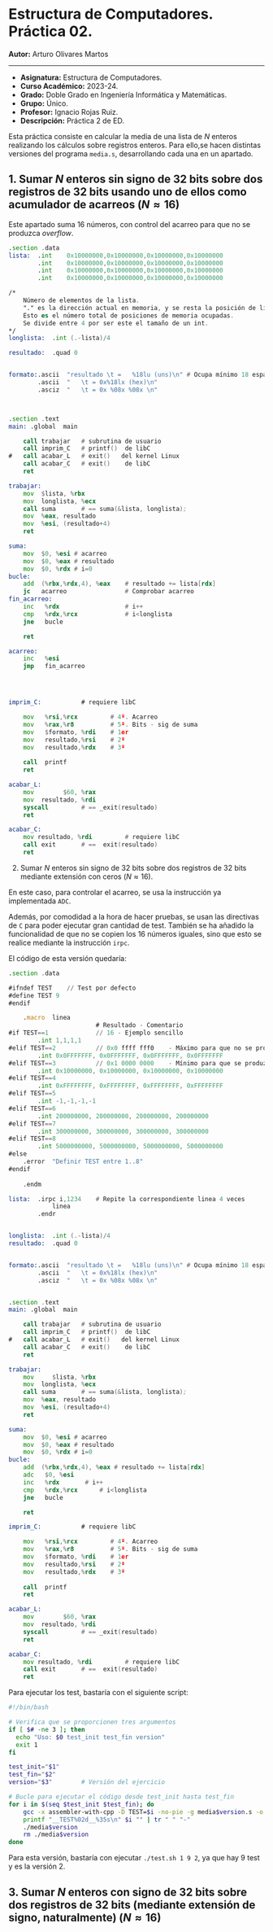 # Estructura de Computadores. Práctica 02.

**Autor:** Arturo Olivares Martos
***

- **Asignatura:** Estructura de Computadores.
- **Curso Académico:** 2023-24.
- **Grado:** Doble Grado en Ingeniería Informática y Matemáticas.
- **Grupo:** Único.
- **Profesor:** Ignacio Rojas Ruiz.
- **Descripción:** Práctica 2 de ED.
<!--- **Fecha:** 17 de abril de 2023. -->
<!-- - **Duración:** -->


Esta práctica consiste en calcular la media de una lista de $N$ enteros realizando los cálculos sobre registros enteros. Para ello,se hacen distintas versiones del programa `media.s`, desarrollando cada una en un apartado.

## 1. Sumar $N$ enteros sin signo de 32 bits sobre dos registros de 32 bits usando uno de ellos como acumulador de acarreos ($N \approx 16$)

Este apartado suma 16 números, con control del acarreo para que no se produzca *overflow*.


```asm
.section .data
lista: 	.int 	0x10000000,0x10000000,0x10000000,0x10000000
		.int 	0x10000000,0x10000000,0x10000000,0x10000000
		.int 	0x10000000,0x10000000,0x10000000,0x10000000
		.int 	0x10000000,0x10000000,0x10000000,0x10000000

/*
	Número de elementos de la lista.
	"." es la dirección actual en memoria, y se resta la posición de lista.
	Esto es el número total de posiciones de memoria ocupadas.
	Se divide entre 4 por ser este el tamaño de un int.
*/
longlista: 	.int (.-lista)/4

resultado: 	.quad 0


formato:.ascii	"resultado \t =   %18lu (uns)\n" # Ocupa mínimo 18 espacios. Unsigned
		.ascii	"	\t = 0x%18lx (hex)\n"
		.asciz	"	\t = 0x %08x %08x \n"



.section .text
main: .global  main

	call trabajar	# subrutina de usuario
	call imprim_C	# printf()  de libC
#	call acabar_L	# exit()   del kernel Linux
	call acabar_C	# exit()    de libC
	ret

trabajar:
	mov	 $lista, %rbx
	mov  longlista, %ecx
	call suma		# == suma(&lista, longlista);
	mov  %eax, resultado
	mov  %esi, (resultado+4)
	ret

suma:
	mov  $0, %esi # acarreo
	mov  $0, %eax # resultado
	mov  $0, %rdx # i=0
bucle:
	add  (%rbx,%rdx,4), %eax 	# resultado += lista[rdx]
	jc   acarreo		 		# Comprobar acarreo
fin_acarreo:
	inc   %rdx		 			# i++
	cmp   %rdx,%rcx		 		# i<longlista
	jne   bucle

	ret

acarreo:
	inc   %esi
	jmp   fin_acarreo




imprim_C:			# requiere libC

	mov   %rsi,%rcx			# 4º. Acarreo
	mov   %rax,%r8			# 5º. Bits - sig de suma
	mov   $formato, %rdi	# 1er
	mov   resultado,%rsi	# 2º
	mov   resultado,%rdx	# 3º
	
	call  printf
	ret

acabar_L:
	mov        $60, %rax
	mov  resultado, %rdi
	syscall			# == _exit(resultado)
	ret

acabar_C:
	mov resultado, %rdi			# requiere libC
	call exit		# ==  exit(resultado)
	ret
```



2. Sumar $N$ enteros sin signo de 32 bits sobre dos registros de 32 bits mediante extensión con ceros ($N\approx 16$).

En este caso, para controlar el acarreo, se usa la instrucción ya implementada `ADC`.

Además, por comodidad a la hora de hacer pruebas, se usan las directivas de `C` para poder ejecutar gran cantidad de test. También se ha añadido la funcionalidad de que no se copien los 16 números iguales, sino que esto se realice mediante la instrucción `irpc`.

El código de esta versión quedaría:
```asm
.section .data

#ifndef TEST	// Test por defecto
#define TEST 9
#endif

	.macro 	linea
						# Resultado - Comentario
#if TEST==1				// 16 - Ejemplo sencillo
		.int 1,1,1,1
#elif TEST==2			// 0x0 ffff fff0 	- Máximo para que no se produzca acarreo
		.int 0x0FFFFFFF, 0x0FFFFFFF, 0x0FFFFFFF, 0x0FFFFFFF
#elif TEST==3			// 0x1 0000 0000	- Mínimo para que se produzca acarreo
		.int 0x10000000, 0x10000000, 0x10000000, 0x10000000
#elif TEST==4
		.int 0xFFFFFFFF, 0xFFFFFFFF, 0xFFFFFFFF, 0xFFFFFFFF
#elif TEST==5
		.int -1,-1,-1,-1
#elif TEST==6
		.int 200000000, 200000000, 200000000, 200000000
#elif TEST==7
		.int 300000000, 300000000, 300000000, 300000000
#elif TEST==8
		.int 5000000000, 5000000000, 5000000000, 5000000000
#else
	.error 	"Definir TEST entre 1..8"
#endif
	
	.endm

lista: 	.irpc i,1234	# Repite la correspondiente linea 4 veces
			linea
		.endr


longlista: 	.int (.-lista)/4
resultado: 	.quad 0


formato:.ascii	"resultado \t =   %18lu (uns)\n" # Ocupa mínimo 18 espacios. Unsigned
		.ascii	"	\t = 0x%18lx (hex)\n"
		.asciz	"	\t = 0x %08x %08x \n"


.section .text
main: .global  main

	call trabajar	# subrutina de usuario
	call imprim_C	# printf()  de libC
#	call acabar_L	# exit()   del kernel Linux
	call acabar_C	# exit()    de libC
	ret

trabajar:
	mov     $lista, %rbx
	mov  longlista, %ecx
	call suma		# == suma(&lista, longlista);
	mov  %eax, resultado
	mov  %esi, (resultado+4)
	ret

suma:
	mov  $0, %esi # acarreo
	mov  $0, %eax # resultado
	mov  $0, %rdx # i=0
bucle:
	add  (%rbx,%rdx,4), %eax # resultado += lista[rdx]
	adc   $0, %esi
	inc   %rdx		 # i++
	cmp   %rdx,%rcx		 # i<longlista
	jne   bucle

	ret

imprim_C:			# requiere libC

	mov   %rsi,%rcx			# 4º. Acarreo
	mov   %rax,%r8			# 5º. Bits - sig de suma
	mov   $formato, %rdi	# 1er
	mov   resultado,%rsi	# 2º
	mov   resultado,%rdx	# 3º
	
	call  printf
	ret

acabar_L:
	mov        $60, %rax
	mov  resultado, %rdi
	syscall			# == _exit(resultado)
	ret

acabar_C:
	mov resultado, %rdi			# requiere libC
	call exit		# ==  exit(resultado)
	ret
```


Para ejecutar los test, bastaría con el siguiente script:
```bash
#!/bin/bash

# Verifica que se proporcionen tres argumentos
if [ $# -ne 3 ]; then
  echo "Uso: $0 test_init test_fin version"
  exit 1
fi

test_init="$1"
test_fin="$2"
version="$3"        # Versión del ejercicio

# Bucle para ejecutar el código desde test_init hasta test_fin
for i in $(seq $test_init $test_fin); do
    gcc -x assembler-with-cpp -D TEST=$i -no-pie -g media$version.s -o media$version
    printf "__TEST%02d__%35s\n" $i "" | tr " " "-"
    ./media$version
    rm ./media$version
done
```

Para esta versión, bastaría con ejecutar `./test.sh 1 9 2`, ya que hay 9 test y es la versión 2.



## 3. Sumar $N$ enteros con signo de 32 bits sobre dos registros de 32 bits (mediante extensión de signo, naturalmente) ($N\approx 16$)